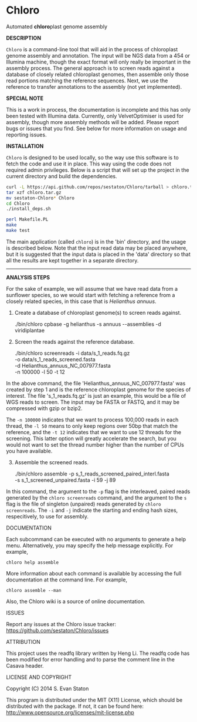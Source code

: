 Chloro
======

Automated **chloro**plast genome assembly

**DESCRIPTION**

`Chloro` is a command-line tool that will aid in the process of chloroplast genome assembly and annotation. The input will be NGS data from a 454 or Illumina machine, though the exact format will only really be important in the assembly process. The general approach is to screen reads against a database of closely related chloroplast genomes, then assemble only those read portions matching the reference sequences. Next, we use the reference to transfer annotations to the assembly (not yet implemented).

**SPECIAL NOTE**

This is a work in process, the documentation is incomplete and this has only been tested with Illumina data. Currently, only VelvetOptimiser is used for assembly, though more assembly methods will be added. Please report bugs or issues that you find. See below for more information on usage and reporting issues.

**INSTALLATION**

`Chloro` is designed to be used locally, so the way use this software is to fetch the code and use it in place. This way using the code does not required admin privileges. Below is a script that will set up the project in the current directory and build the dependencies. 

```bash
curl -L https://api.github.com/repos/sestaton/Chloro/tarball > chloro.tar.gz
tar xzf chloro.tar.gz
mv sestaton-Chloro* Chloro
cd Chloro
./install_deps.sh

perl Makefile.PL
make
make test
```

The main application (called `chloro`) is in the 'bin' directory, and the usage is described below. Note that the input read data may be placed anywhere, but it is suggested that the input data is placed in the 'data' directory so that all the results are kept together in a separate directory. 
 
------------------------------------------------------------------------------------------------------------------------------------

**ANALYSIS STEPS**

For the sake of example, we will assume that we have read data from a sunflower species, so we would start with fetching a reference from a closely related species, in this case that is *Helianthus annuus*.

1. Create a database of chloroplast genome(s) to screen reads against.

    ./bin/chloro cpbase -g helianthus -s annuus --assemblies -d viridiplantae

2. Screen the reads against the reference database.

    ./bin/chloro screenreads -i data/s_1_reads.fq.gz \
    -o data/s_1_reads_screened.fasta \
    -d Helianthus_annuus_NC_007977.fasta \
    -n 100000 -l 50 -t 12    

In the above command, the file 'Helianthus_annuus_NC_007977.fasta' was created by step 1 and is the reference chloroplast genome for the species of interest. The file 's_1_reads.fq.gz' is just an example, this would be a file of WGS reads to screen. The input may be FASTA or FASTQ, and it may be compressed with gzip or bzip2.

The `-n 100000` indicates that we want to process 100,000 reads in each thread, the `-l 50` means to only keep regions over 50bp that match the reference, and the `-t 12` indicates that we want to use 12 threads for the screening. This latter option will greatly accelerate the search, but you would not want to set the thread number higher than the number of CPUs you have available.

3. Assemble the screened reads.

    ./bin/chloro assemble -p s_1_reads_screened_paired_interl.fasta \
    -s s_1_screened_unpaired.fasta -i 59 -j 89

In this command, the argument to the `-p` flag is the interleaved, paired reads generated by the `chloro screenreads` command, and the argument to the `s` flag is the file of singleton (unpaired) reads generated by `chloro screenreads`. The `-i` and `-j` indicate the starting and ending hash sizes, respecitively, to use for assembly.

DOCUMENTATION

Each subcommand can be executed with no arguments to generate a help menu. Alternatively, you may specify the help message explicitly. For example,

    chloro help assemble

More information about each command is available by accessing the full documentation at the command line. For example,

    chloro assemble --man

Also, the Chloro wiki is a source of online documentation.

ISSUES

Report any issues at the Chloro issue tracker: https://github.com/sestaton/Chloro/issues

ATTRIBUTION

This project uses the readfq library written by Heng Li. The readfq code has been modified for error handling and to parse the comment line in the Casava header.

LICENSE AND COPYRIGHT

Copyright (C) 2014 S. Evan Staton

This program is distributed under the MIT (X11) License, which should be distributed with the package. If not, it can be found here: http://www.opensource.org/licenses/mit-license.php

